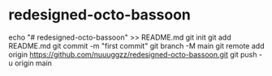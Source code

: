 # redesigned-octo-bassoon
echo "# redesigned-octo-bassoon" >> README.md
git init
git add README.md
git commit -m "first commit"
git branch -M main
git remote add origin https://github.com/nuuuggzz/redesigned-octo-bassoon.git
git push -u origin main
